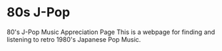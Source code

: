 # 80s J-Pop
80's J-Pop Music Appreciation Page
This is a webpage for finding and listening to retro 1980's Japanese Pop Music.
